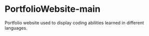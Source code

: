 # PortfolioWebsite-main
Portfolio website used to display coding abilities learned in different languages. 
